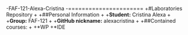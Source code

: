 -FAF-121-Alexa-Cristina
-======================
+#Laboratories Repository
+
+##Personal Information
+
+**Student:** Cristina Alexa
+
+**Group:** FAF-121
+
+**GitHub nickname:** alexacristina
+
+##Contained courses:
+
+*WP
+*IDE

